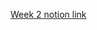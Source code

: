 [Week 2 notion link](https://www.notion.so/GDSC-2-cb1d0111da9f4e80908b9b1e5f902e5b?pvs=4, "go link")